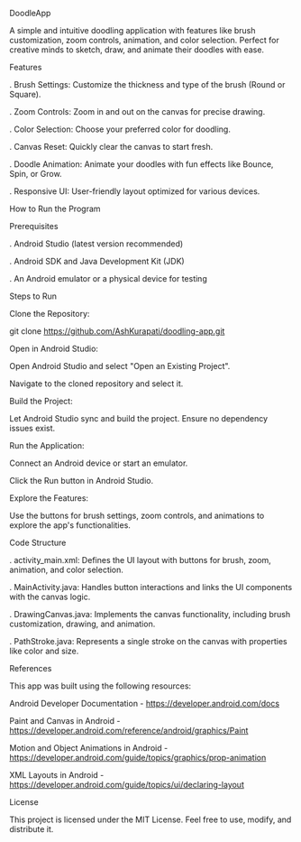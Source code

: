 DoodleApp

A simple and intuitive doodling application with features like brush customization, zoom controls, animation, and color selection. Perfect for creative minds to sketch, draw, and animate their doodles with ease.

Features

. Brush Settings: Customize the thickness and type of the brush (Round or Square).

. Zoom Controls: Zoom in and out on the canvas for precise drawing.

. Color Selection: Choose your preferred color for doodling.

. Canvas Reset: Quickly clear the canvas to start fresh.

. Doodle Animation: Animate your doodles with fun effects like Bounce, Spin, or Grow.

. Responsive UI: User-friendly layout optimized for various devices.

How to Run the Program

Prerequisites

. Android Studio (latest version recommended)

. Android SDK and Java Development Kit (JDK)

. An Android emulator or a physical device for testing

Steps to Run

Clone the Repository:

git clone https://github.com/AshKurapati/doodling-app.git

Open in Android Studio:

Open Android Studio and select "Open an Existing Project".

Navigate to the cloned repository and select it.

Build the Project:

Let Android Studio sync and build the project. Ensure no dependency issues exist.

Run the Application:

Connect an Android device or start an emulator.

Click the Run button in Android Studio.

Explore the Features:

Use the buttons for brush settings, zoom controls, and animations to explore the app's functionalities.

Code Structure

. activity_main.xml: Defines the UI layout with buttons for brush, zoom, animation, and color selection.

. MainActivity.java: Handles button interactions and links the UI components with the canvas logic.

. DrawingCanvas.java: Implements the canvas functionality, including brush customization, drawing, and animation.

. PathStroke.java: Represents a single stroke on the canvas with properties like color and size.

References

This app was built using the following resources:

Android Developer Documentation - https://developer.android.com/docs

Paint and Canvas in Android - https://developer.android.com/reference/android/graphics/Paint

Motion and Object Animations in Android - https://developer.android.com/guide/topics/graphics/prop-animation

XML Layouts in Android - https://developer.android.com/guide/topics/ui/declaring-layout

License

This project is licensed under the MIT License. Feel free to use, modify, and distribute it.
